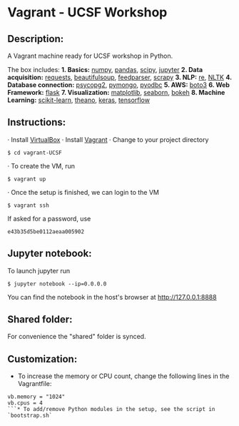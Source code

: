 # Vagrant - UCSF Workshop

## Description:
A Vagrant machine ready for UCSF workshop in Python.

The box includes: 
**1. Basics:** [numpy](http://www.numpy.org/), [pandas](http://pandas.pydata.org/), [scipy](https://www.scipy.org/), [jupyter](http://jupyter.org/) 
**2. Data acquisition:** [requests](http://docs.python-requests.org/en/master/), [beautifulsoup](https://www.crummy.com/software/BeautifulSoup/), [feedparser](http://pythonhosted.org/feedparser/), [scrapy](http://scrapy.org/) 
**3. NLP:** [re](https://docs.python.org/2/library/re.html), [NLTK](http://www.nltk.org/) 
**4. Database connection:** [psycopg2](http://initd.org/psycopg/), [pymongo](https://docs.mongodb.com/getting-started/python/client/), [pyodbc](http://mkleehammer.github.io/pyodbc/) 
**5. AWS:** [boto3](https://boto3.readthedocs.io/en/latest/) 
**6. Web Framework:** [flask](http://flask.pocoo.org/) 
**7. Visualization:** [matplotlib](http://matplotlib.org/), [seaborn](https://stanford.edu/~mwaskom/software/seaborn/), [bokeh](http://bokeh.pydata.org/en/latest/) 
**8. Machine Learning:** [scikit-learn](http://scikit-learn.org/stable/), [theano](http://deeplearning.net/software/theano/), [keras](http://keras.io/), [tensorflow](https://www.tensorflow.org/) 

## Instructions:
· Install [VirtualBox](https://www.virtualbox.org/wiki/Downloads) 
· Install [Vagrant](https://www.vagrantup.com/) 
· Change to your project directory 
```
$ cd vagrant-UCSF
```
· To create the VM, run
```
$ vagrant up
```
· Once the setup is finished, we can login to the VM
```
$ vagrant ssh
```
 If asked for a password, use
```
e43b35d5be0112aeaa005902
```

## Jupyter notebook:
To launch jupyter run 
```
$ jupyter notebook --ip=0.0.0.0
```
You can find the notebook in the host's browser at http://127.0.0.1:8888

## Shared folder:
For convenience the "shared" folder is synced.

## Customization:
* To increase the memory or CPU count, change the following lines in the Vagrantfile:
```
vb.memory = "1024"
vb.cpus = 4
```* To add/remove Python modules in the setup, see the script in `bootstrap.sh`
